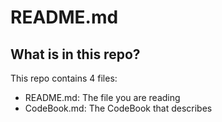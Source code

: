 # README.md

## What is in this repo?

This repo contains 4 files:
* README.md: The file you are reading
* CodeBook.md: The CodeBook that describes
